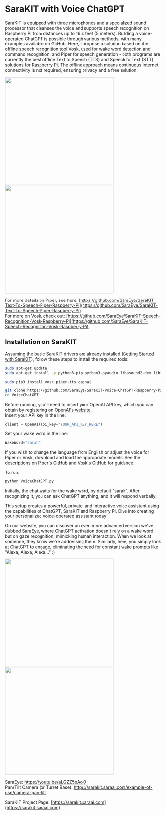 # SaraKIT with Voice ChatGPT

SaraKIT is equipped with three microphones and a specialized sound processor that cleanses the voice and supports speech recognition on Raspberry Pi from distances up to 16.4 feet (5 meters). Building a voice-operated ChatGPT is possible through various methods, with many examples available on GitHub. Here, I propose a solution based on the offline speech recognition tool Vosk, used for wake word detection and command recognition, and Piper for speech generation - both programs are currently the best offline Text to Speech (TTS) and Speech to Text (STT) solutions for Raspberry Pi. The offline approach means continuous internet connectivity is not required, ensuring privacy and a free solution.

<img src="https://github.com/SaraEye/SaraKIT-Voice-ChatGPT-Raspberry-Pi/assets/35704910/6d403cfd-8274-4f6f-aac1-2d18061a0d2b" width="350">
<img src="https://github.com/SaraEye/SaraKIT-Voice-ChatGPT-Raspberry-Pi/assets/35704910/02763830-c1da-48e3-aeb1-a0246703cd5e" width="350">

For more details on Piper, see here: [https://github.com/SaraEye/SaraKIT-Text-To-Speech-Piper-Raspberry-Pi](https://github.com/SaraEye/SaraKIT-Text-To-Speech-Piper-Raspberry-Pi)<br>
For more on Vosk, check out: [https://github.com/SaraEye/SaraKIT-Speech-Recognition-Vosk-Raspberry-Pi](https://github.com/SaraEye/SaraKIT-Speech-Recognition-Vosk-Raspberry-Pi)

## Installation on SaraKIT

Assuming the basic SaraKIT drivers are already installed ([Getting Started with SaraKIT](https://sarakit.saraai.com/getting-started/software)), follow these steps to install the required tools:

```bash
sudo apt-get update
sudo apt-get install -y python3-pip python3-pyaudio libasound2-dev libfmt-dev libspdlog-dev

sudo pip3 install vosk piper-tts openai

git clone https://github.com/SaraEye/SaraKIT-Voice-ChatGPT-Raspberry-Pi VoiceChatGPT
cd VoiceChatGPT
```

Before running, you'll need to insert your OpenAI API key, which you can obtain by registering on [OpenAI's website](https://openai.com/). <br>
Insert your API key in the line:

```python
client = OpenAI(api_key="YOUR_API_KEY_HERE")
```

Set your wake word in the line:

```python
WakeWord="sarah"
```

If you wish to change the language from English or adjust the voice for Piper or Vosk, download and load the appropriate models. See the descriptions on [Piper's GitHub](https://github.com/SaraEye/SaraKIT-Text-To-Speech-Piper-Raspberry-Pi) and [Vosk's GitHub](https://github.com/SaraEye/SaraKIT-Speech-Recognition-Vosk-Raspberry-Pi) for guidance.

To run:

```bash
python VoiceChatGPT.py
```

Initially, the chat waits for the wake word, by default "sarah". After recognizing it, you can ask ChatGPT anything, and it will respond verbally.

This setup creates a powerful, private, and interactive voice assistant using the capabilities of ChatGPT, SaraKIT and Raspberry Pi. Dive into creating your personalized voice-operated assistant today!

On our website, you can discover an even more advanced version we've dubbed SaraEye, where ChatGPT activation doesn't rely on a wake word but on gaze recognition, mimicking human interaction. When we look at someone, they know we're addressing them. Similarly, here, you simply look at ChatGPT to engage, eliminating the need for constant wake prompts like "Alexa, Alexa, Alexa..." :)

<img src="https://github.com/SaraEye/SaraKIT-Voice-ChatGPT-Raspberry-Pi/assets/35704910/b841da3d-4ae7-4aa2-9995-73d92b5b37fd" width="350">
<img src="https://github.com/SaraEye/SaraKIT-Voice-ChatGPT-Raspberry-Pi/assets/35704910/f5206b72-e3f5-498b-a1e6-212b0843cf69" width="350">

SaraEye: https://youtu.be/aLGZZ5pAoj0 <br>
Pan/Tilt Camera (or Turret Base): https://sarakit.saraai.com/example-of-use/camera-pan-tilt

SaraKIT Project Page: [https://sarakit.saraai.com](https://sarakit.saraai.com)
